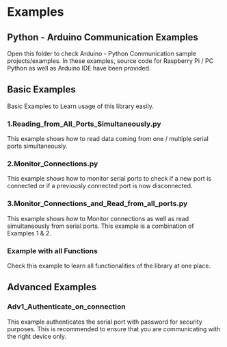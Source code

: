 # Examples

## Python - Arduino Communication Examples

Open this folder to check Arduino - Python Communication sample projects/examples. In these examples, source code for Raspberry Pi / PC Python as well as Arduino IDE have been provided.

## Basic Examples

Basic Examples to Learn usage of this library easily.

### 1.Reading_from_All_Ports_Simultaneously.py

This example shows how to read data coming from one / multiple serial ports simultaneously.

### 2.Monitor_Connections.py

This example shows how to monitor serial ports to check if a new port is connected or if a previously connected port is now disconnected.

### 3.Monitor_Connections_and_Read_from_all_ports.py

This example shows how to Monitor connections as well as read simultaneously from serial ports. This example is a combination of Examples 1 & 2.

### Example with all Functions

Check this example to learn all functionalities of the library at one place.

## Advanced Examples

### Adv1_Authenticate_on_connection
This example authenticates the serial port with password for security purposes. This is recommended to ensure that you are communicating with the right device only.
